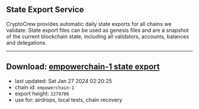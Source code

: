 ## State Export Service
CryptoCrew provides automatic daily state exports for all chains we validate. State export files can be used as genesis files and are a snapshot of the current blockchain state, including all validators, accounts, balances and delegations.

---
**Download: [empowerchain-1 state export](https://dl.ccvalidators.com/SERVICE/empowerchain/empowerchain-1_export_3279706.json)**
---

- last updated: Sat Jan 27 2024 02:20:25
- chain id: `empowerchain-1`
- export height: `3279706`
- use for: airdrops, local tests, chain recovery
